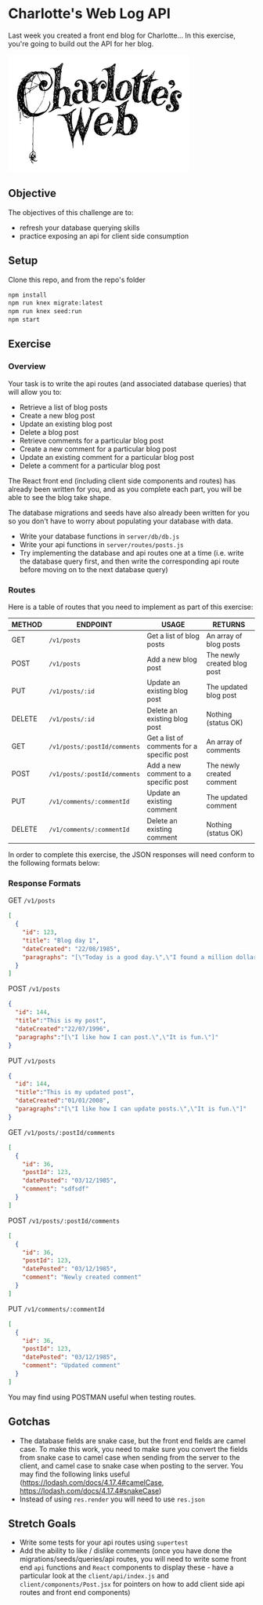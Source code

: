 # Charlotte's Web Log API

Last week you created a front end blog for Charlotte...
In this exercise, you're going to build out the API for her blog.

![Charlotte's Web](charlottes-web.png)

## Objective

The objectives of this challenge are to:
- refresh your database querying skills
- practice exposing an api for client side consumption

## Setup

Clone this repo, and from the repo's folder

```sh
npm install
npm run knex migrate:latest
npm run knex seed:run
npm start
```
## Exercise

### Overview

Your task is to write the api routes (and associated database queries) that will allow you to:
 - Retrieve a list of blog posts
 - Create a new blog post
 - Update an existing blog post
 - Delete a blog post
 - Retrieve comments for a particular blog post
 - Create a new comment for a particular blog post
 - Update an existing comment for a particular blog post
 - Delete a comment for a particular blog post
 
The React front end (including client side components and routes) has already been written for you, and as you complete each part, you will be able to see the blog take shape.

The database migrations and seeds have also already been written for you so you don't have to worry about populating your database with data.

- Write your database functions in `server/db/db.js`
- Write your api functions in `server/routes/posts.js`
- Try implementing the database and api routes one at a time (i.e. write the database query first, and then write the corresponding api route before moving on to the next database query)

### Routes

Here is a table of routes that you need to implement as part of this exercise:

| METHOD | ENDPOINT                                | USAGE                                      | RETURNS                     |
|--------|-----------------------------------------|--------------------------------------------|-----------------------------|
| GET    | `/v1/posts`                             | Get a list of blog posts                   | An array of blog posts      |
| POST   | `/v1/posts`                             | Add a new blog post                        | The newly created blog post |
| PUT    | `/v1/posts/:id`                         | Update an existing blog post               | The updated blog post       |
| DELETE | `/v1/posts/:id`                         | Delete an existing blog post               | Nothing (status OK)         |
| GET    | `/v1/posts/:postId/comments`            | Get a list of comments for a specific post | An array of comments        |
| POST   | `/v1/posts/:postId/comments`            | Add a new comment to a specific post       | The newly created comment   |
| PUT    | `/v1/comments/:commentId`               | Update an existing comment                 | The updated comment         |
| DELETE | `/v1/comments/:commentId`               | Delete an existing comment                 | Nothing (status OK)         |

In order to complete this exercise, the JSON responses will need conform to the following formats below:

### Response Formats

GET `/v1/posts`

```json
[
  {
    "id": 123,
    "title": "Blog day 1",
    "dateCreated": "22/08/1985",
    "paragraphs": "[\"Today is a good day.\",\"I found a million dollars\"]"
  }
]
```

POST `/v1/posts`

```json
{
  "id": 144,
  "title":"This is my post",
  "dateCreated":"22/07/1996",
  "paragraphs":"[\"I like how I can post.\",\"It is fun.\"]"
}
```

PUT `/v1/posts`

```json
{
  "id": 144,
  "title":"This is my updated post",
  "dateCreated":"01/01/2008",
  "paragraphs":"[\"I like how I can update posts.\",\"It is fun.\"]"
}
```

GET `/v1/posts/:postId/comments`

```json
[
  {
    "id": 36,
    "postId": 123,
    "datePosted": "03/12/1985",
    "comment": "sdfsdf"
  }
]
```

POST `/v1/posts/:postId/comments`

```json
[
  {
    "id": 36,
    "postId": 123,
    "datePosted": "03/12/1985",
    "comment": "Newly created comment"
  }
]
```

PUT `/v1/comments/:commentId`

```json
[
  {
    "id": 36,
    "postId": 123,
    "datePosted": "03/12/1985",
    "comment": "Updated comment"
  }
]
```

You may find using POSTMAN useful when testing routes.

## Gotchas

- The database fields are snake case, but the front end fields are camel case. To make this work, you need to make sure you convert the fields from snake case to camel case when sending from the server to the client, and camel case to snake case when posting to the server. You may find the following links useful (https://lodash.com/docs/4.17.4#camelCase, https://lodash.com/docs/4.17.4#snakeCase)
- Instead of using `res.render` you will need to use `res.json`

## Stretch Goals
- Write some tests for your api routes using `supertest`
- Add the ability to like / dislike comments (once you have done the migrations/seeds/queries/api routes, you will need to write some front end `api` functions and `React` components to display these - have a particular look at the `client/api/index.js` and `client/components/Post.jsx` for pointers on how to add client side api routes and front end components)